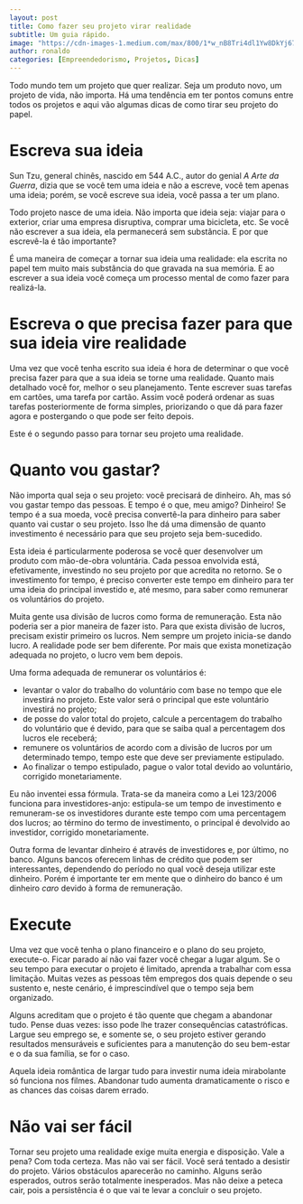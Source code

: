```yaml
---
layout: post
title: Como fazer seu projeto virar realidade
subtitle: Um guia rápido.
image: "https://cdn-images-1.medium.com/max/800/1*w_nB8Tri4dl1Yw8DkYj67w.jpeg"
author: ronaldo
categories: [Empreendedorismo, Projetos, Dicas]
---
```

Todo mundo tem um projeto que quer realizar. Seja um produto
novo, um projeto de vida, não importa. Há uma tendência em ter pontos
comuns entre todos os projetos e aqui vão algumas dicas de como tirar
seu projeto do papel.

# Escreva sua ideia

Sun Tzu, general chinês, nascido em 544 A.C., autor do genial *A Arte da
Guerra*, dizia que se você tem uma ideia e não a escreve, você tem
apenas uma ideia; porém, se você escreve sua ideia, você passa a ter um
plano.

Todo projeto nasce de uma ideia. Não importa que ideia seja: viajar para
o exterior, criar uma empresa disruptiva, comprar uma bicicleta, etc. Se
você não escrever a sua ideia, ela permanecerá sem substância. E por que
escrevê-la é tão importante?

É uma maneira de começar a tornar sua ideia uma realidade: ela escrita
no papel tem muito mais substância do que gravada na sua memória. E ao
escrever a sua ideia você começa um processo mental de como fazer para
realizá-la.

# Escreva o que precisa fazer para que sua ideia vire realidade

Uma vez que você tenha escrito sua ideia é hora de determinar o que você
precisa fazer para que a sua ideia se torne uma realidade. Quanto mais
detalhado você for, melhor o seu planejamento. Tente escrever suas
tarefas em cartões, uma tarefa por cartão. Assim você poderá ordenar as
suas tarefas posteriormente de forma simples, priorizando o que dá para
fazer agora e postergando o que pode ser feito depois.

Este é o segundo passo para tornar seu projeto uma realidade.

# Quanto vou gastar?

Não importa qual seja o seu projeto: você precisará de dinheiro. Ah, mas
só vou gastar tempo das pessoas. E tempo é o que, meu amigo? Dinheiro!
Se tempo é a sua moeda, você precisa convertê-la para dinheiro para
saber quanto vai custar o seu projeto. Isso lhe dá uma dimensão de
quanto investimento é necessário para que seu projeto seja bem-sucedido.

Esta ideia é particularmente poderosa se você quer desenvolver um
produto com mão-de-obra voluntária. Cada pessoa envolvida está,
efetivamente, investindo no seu projeto por que acredita no retorno. Se
o investimento for tempo, é preciso converter este tempo em dinheiro
para ter uma ideia do principal investido e, até mesmo, para saber como
remunerar os voluntários do projeto.

Muita gente usa divisão de lucros como forma de remuneração. Esta não
poderia ser a pior maneira de fazer isto. Para que exista divisão de
lucros, precisam existir primeiro os lucros. Nem sempre um projeto
inicia-se dando lucro. A realidade pode ser bem diferente. Por mais que
exista monetização adequada no projeto, o lucro vem bem depois.

Uma forma adequada de remunerar os voluntários é:

- levantar o valor do trabalho do voluntário com base no tempo que ele investirá
  no projeto. Este valor será o principal que este voluntário investirá no
  projeto;
- de posse do valor total do projeto, calcule a percentagem do trabalho do
  voluntário que é devido, para que se saiba qual a percentagem dos lucros ele
  receberá;
- remunere os voluntários de acordo com a divisão de lucros por um determinado
  tempo, tempo este que deve ser previamente estipulado.
- Ao finalizar o tempo estipulado, pague o valor total devido ao voluntário,
  corrigido monetariamente.

Eu não inventei essa fórmula. Trata-se da maneira como a Lei 123/2006
funciona para investidores-anjo: estipula-se um tempo de investimento e
remuneram-se os investidores durante este tempo com uma percentagem dos
lucros; ao término do termo de investimento, o principal é devolvido ao
investidor, corrigido monetariamente.

Outra forma de levantar dinheiro é através de investidores e, por
último, no banco. Alguns bancos oferecem linhas de crédito que podem ser
interessantes, dependendo do período no qual você deseja utilizar este
dinheiro. Porém é importante ter em mente que o dinheiro do banco é um
dinheiro *caro* devido à forma de remuneração.

# Execute

Uma vez que você tenha o plano financeiro e o plano do seu projeto,
execute-o. Ficar parado aí não vai fazer você chegar a lugar algum. Se o
seu tempo para executar o projeto é limitado, aprenda a trabalhar com
essa limitação. Muitas vezes as pessoas têm empregos dos quais depende o
seu sustento e, neste cenário, é imprescindível que o tempo seja bem
organizado.

Alguns acreditam que o projeto é tão quente que chegam a abandonar tudo.
Pense duas vezes: isso pode lhe trazer consequências catastróficas.
Largue seu emprego se, e somente se, o seu projeto estiver gerando
resultados mensuráveis e suficientes para a manutenção do seu bem-estar
e o da sua família, se for o caso.

Aquela ideia romântica de largar tudo para investir numa ideia
mirabolante só funciona nos filmes. Abandonar tudo aumenta
dramaticamente o risco e as chances das coisas darem errado.

# Não vai ser fácil

Tornar seu projeto uma realidade exige muita energia e disposição. Vale
a pena? Com toda certeza. Mas não vai ser fácil. Você será tentado a
desistir do projeto. Vários obstáculos aparecerão no caminho. Alguns
serão esperados, outros serão totalmente inesperados. Mas não deixe a
peteca cair, pois a persistência é o que vai te levar a concluir o seu
projeto.
